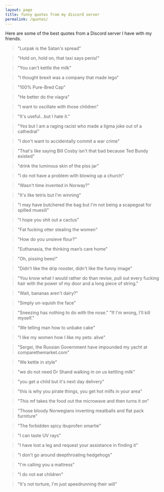 ```yaml
---
layout: page
title: funny quotes from my discord server
permalink: /quotes/
---
```


Here are some of the best quotes from a Discord server I have with my friends.

> "Lurpak is the Satan's spread"

> "Hold on, hold on, that taxi says penis!"

> "You can't kettle the milk"

> "I thought brexit was a company that made lego"

> "100% Pure-Bred Cap"

> "He better do the viagra"

> "I want to oscillate with those children"

> "It's useful...but I hate it."

> "Yes but I am a raging racist who made a ligma joke out of a cathedral"

> "I don't want to accidentally commit a war crime"

> "That's like saying Bill Cosby isn't that bad because Ted Bundy existed"

> "drink the luminous skin of the piss jar"

> "I do not have a problem with blowing up a church"

> "Wasn't time invented in Norway?"

> "It's like tetris but I'm winning"

> "I may have butchered the bag but I'm not being a scapegoat for spilled muesili"

> "I hope you shit out a cactus"

> "Fat fucking otter stealing the women"

> "How do you unsieve flour?"

> "Euthanasia, the thinking man’s care home"

> "Oh, pissing bees!"

> "Didn’t like the drip rooster, didn't like the funny image"

> "You know what I would rather do than revise, pull out every fucking hair with the power of my door and a long piece of string."

> "Wait, bananas aren't dairy?"

> "Simply un-squish the face"

> "Sneezing has nothing to do with the nose."
> "If I'm wrong, I'll kill myself."

> "We telling man how to unbake cake"

> "I like my women how I like my pets: alive"

> "Sergei, the Russian Government have impounded my yacht at comparethemarket.com"

> "We kettle in style"

> "we do not need Dr Shand walking in on us kettling milk"

> "you get a child but it's next day delivery"

> "this is why you pirate things, you get hot milfs in your area"

> "This mf takes the food out the microwave and then turns it on"

> "Those bloody Norwegians inventing meatballs and flat pack furniture"

> "The  forbidden spicy ibuprofen smartie"

> "I can taste UV rays"

> "I have lost a leg and request your assistance in finding it"

> "I don't go around deepthroating hedgehogs"

> "I'm calling you a mattress"

> "I do not eat children"

> "It's not torture, I'm just speedrunning their will"
